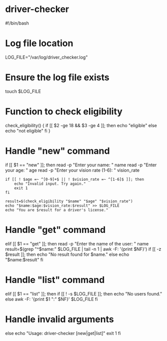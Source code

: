 # driver-checker
#!/bin/bash

# Log file location
LOG_FILE="/var/log/driver_checker.log"

# Ensure the log file exists
touch $LOG_FILE

# Function to check eligibility
check_eligibility() {
    if [[ $2 -ge 18 && $3 -ge 4 ]]; then
        echo "eligible"
    else
        echo "not eligible"
    fi
}

# Handle "new" command
if [[ $1 == "new" ]]; then
    read -p "Enter your name: " name
    read -p "Enter your age: " age
    read -p "Enter your vision rate (1-6): " vision_rate

    if [[ ! $age =~ ^[0-9]+$ || ! $vision_rate =~ ^[1-6]$ ]]; then
        echo "Invalid input. Try again."
        exit 1
    fi

    result=$(check_eligibility "$name" "$age" "$vision_rate")
    echo "$name:$age:$vision_rate:$result" >> $LOG_FILE
    echo "You are $result for a driver's license."

# Handle "get" command
elif [[ $1 == "get" ]]; then
    read -p "Enter the name of the user: " name
    result=$(grep "^$name:" $LOG_FILE | tail -n 1 | awk -F: '{print $NF}')
    if [[ -z $result ]]; then
        echo "No result found for $name."
    else
        echo "$name:$result"
    fi

# Handle "list" command
elif [[ $1 == "list" ]]; then
    if [[ ! -s $LOG_FILE ]]; then
        echo "No users found."
    else
        awk -F: '{print $1 ":" $NF}' $LOG_FILE
    fi

# Handle invalid arguments
else
    echo "Usage: driver-checker [new|get|list]"
    exit 1
fi
